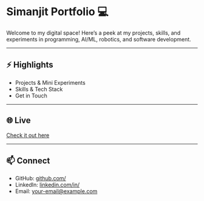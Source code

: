 # Simanjit Portfolio 💻

Welcome to my digital space! Here’s a peek at my projects, skills, and experiments in programming, AI/ML, robotics, and software development.

---

## ⚡ Highlights
- Projects & Mini Experiments  
- Skills & Tech Stack  
- Get in Touch  

---

## 🌐 Live
[Check it out here](https://code-zephyrus.github.io/Simanjit/)  

---

## 📫 Connect
- GitHub: [github.com/<username>](https://github.com/<username>)  
- LinkedIn: [linkedin.com/in/<username>](https://linkedin.com/in/<username>)  
- Email: [<your-email@example.com>](mailto:<your-email@example.com>)
